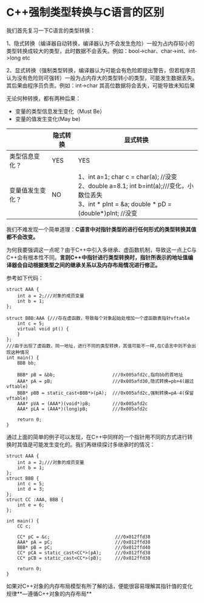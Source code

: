 # C++强制类型转换与C语言的区别

我们首先复习一下C语言的类型转换：

1、隐式转换（编译器自动转换，编译器认为不会发生危险）一般为占内存较小的类型转换成较大的类型，此时数据不会丢失。例如：bool->char、char->int、int->long etc

2、显式转换（强制类型转换，编译器认为可能会有危险即提出警告，但若程序员认为没有危险则可强转）一般为占内存大的类型转小的类型，可能发生数据丢失。其后果由程序员负责。例如：int->char 其高位数据将会丢失，可能导致未知后果

无论何种转换，都有两种后果：

- 变量的类型信息发生变化（Must Be）
- 变量的值发生变化(May be)

|                  | 隐式转换 | 显式转换                                                     |
| ---------------- | -------- | ------------------------------------------------------------ |
| 类型信息变化？   | YES      | YES                                                          |
| 变量值发生变化？ | NO       | 1、int a=1; char c = char(a); //没变<br />2、double a=8.1; int b=int(a);///变化，小数位丢失<br />3、int * pInt = &a; double  * pD = (double*)pInt; //没变 |

我们不难发现一个简单道理：**C语言中对指针类型的进行任何形式的类型转换其值都不会改变。**

为何我要强调这一点呢？由于C++中引入多继承、虚函数机制，导致这一点上C与C++会有根本性不同。**言则C++中指针进行类型转换时，指针所表示的地址值编译器会自动根据类型之间的继承关系以及内存布局情况进行修正。**

参考如下代码：

```
struct AAA {
	int a = 2;///对象的成员变量
	int b = 1;
};

struct BBB:AAA {///存在虚函数，导致每个对象起始处增加一个虚函数表指针vftable
	int c = 5;
	virtual void pt() {
	}
};
///由于出现了虚函数，同一地址，进行不同的类型转换，其值可能不一样,在C语言中则不会出现这种情况
int main() {
	BBB bb;
	
	BBB* pB = &bb;                     ///0x005afd2c,指向bb的首地址
	AAA* pA = pB;                      ///0x005afd30,隐式转换=pb+4(越过vftable)
	BBB* pBB = static_cast<BBB*>(pA);  ///0x005afd2c,强制转换=pA-4(保留vftable)
	AAA* pVA = (AAA*)(void*)pB;        ///0x005afd2c
	AAA* pLA = (AAA*)(long)pB;         ///0x005afd2c

	return 0;
}
```

通过上面的简单的例子可以发现，在C++中同样的一个指针用不同的方式进行转换时其值是可能发生变化的。我们再继续探讨多继承时的情况：

```
struct AAA {
	int a = 2;///对象的成员变量
	int b = 1;
};
struct BBB {
	int c = 5;
	int d = 3;
};
struct CC :AAA, BBB {
	int e = 6;
};

int main() {
	CC c;

	CC* pC = &c;                        ///0x012ffd38
	AAA* pA = pC;                       ///0x012ffd38
	BBB* pB = pC;                       ///0x012ffd40
	CC* pCA = static_cast<CC*>(pA);     ///0x012ffd38
	CC* pCB = static_cast<CC*>(pB);     ///0x012ffd38

	return 0;
}
```

如果对C++对象的内存布局模型有所了解的话，便能很容易理解其指针值的变化规律**—遵循C++对象的内存布局**

